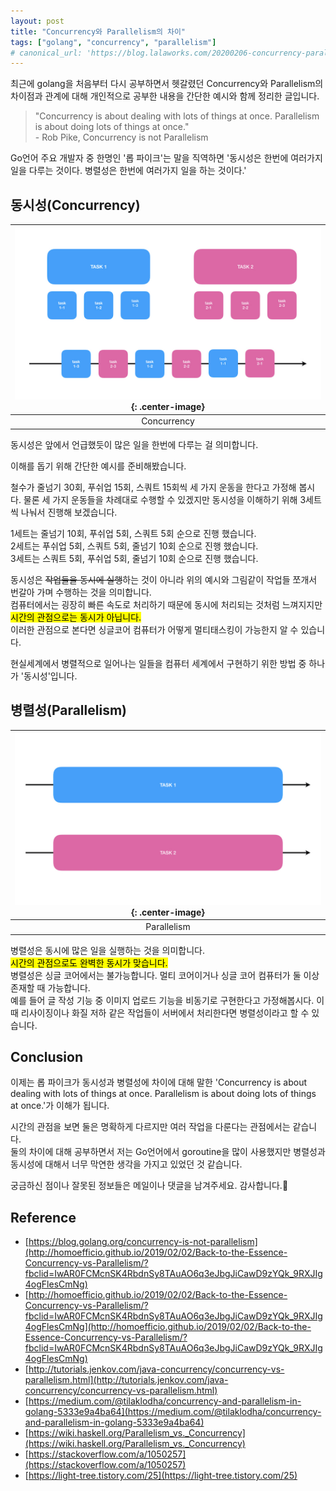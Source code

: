 ```yaml
---
layout: post
title: "Concurrency와 Parallelism의 차이"
tags: ["golang", "concurrency", "parallelism"]
# canonical_url: 'https://blog.lalaworks.com/20200206-concurrency-parallelism'
---
```


최근에 golang을 처음부터 다시 공부하면서 헷갈렸던 Concurrency와 Parallelism의 차이점과 관계에 대해 개인적으로 공부한 내용을 간단한 예시와 함께 정리한 글입니다.
<!-- more -->

> "Concurrency is about dealing with lots of things at once. Parallelism is about doing lots of things at once."  
> \- Rob Pike, Concurrency is not Parallelism

Go언어 주요 개발자 중 한명인 '롭 파이크'는 말을 직역하면 '동시성은 한번에 여러가지 일을 다루는 것이다. 병렬성은 한번에 여러가지 일을 하는 것이다.'  

## 동시성(Concurrency)

| ![concurrency](/images/2020-02-06-concurrency-parallelism/concurrency.jpeg){: .center-image} |
| :--: |
| Concurrency |

동시성은 앞에서 언급했듯이 많은 일을 한번에 다루는 걸 의미합니다.  
  
이해를 돕기 위해 간단한 예시를 준비해봤습니다.
  
철수가 줄넘기 30회, 푸쉬업 15회, 스쿼트 15회씩 세 가지 운동을 한다고 가정해 봅시다.
물론 세 가지 운동들을 차례대로 수행할 수 있겠지만 동시성을 이해하기 위해 3세트씩 나눠서 진행해 보겠습니다.
  
1세트는 줄넘기 10회, 푸쉬업 5회, 스쿼트 5회 순으로 진행 했습니다.   
2세트는 푸쉬업 5회, 스쿼트 5회, 줄넘기 10회 순으로 진행 했습니다.  
3세트는 스쿼트 5회, 푸쉬업 5회, 줄넘기 10회 순으로 진행 했습니다.  

동시성은 ~~작업들을 동시에 실행~~하는 것이 아니라 위의 예시와 그림같이 작업들 쪼개서 번갈아 가며 수행하는 것을 의미합니다.  
컴퓨터에서는 굉장히 빠른 속도로 처리하기 때문에 동시에 처리되는 것처럼 느껴지지만 <mark>시간의 관점으로는 동시가 아닙니다.</mark>  
이러한 관점으로 본다면 싱글코어 컴퓨터가 어떻게 멀티태스킹이 가능한지 알 수 있습니다.  
  
현실세계에서 병렬적으로 일어나는 일들을 컴퓨터 세계에서 구현하기 위한 방법 중 하나가 '동시성'입니다.

## 병렬성(Parallelism)

| ![parallelism](/images/2020-02-06-concurrency-parallelism/parallelism.jpeg){: .center-image} |
| :--: |
| Parallelism |

병렬성은 동시에 많은 일을 실행하는 것을 의미합니다.  
<mark>시간의 관점으로도 완벽한 동시가 맞습니다.</mark>  
병렬성은 싱글 코어에서는 불가능합니다. 멀티 코어이거나 싱글 코어 컴퓨터가 둘 이상 존재할 때 가능합니다.  
예를 들어 글 작성 기능 중 이미지 업로드 기능을 비동기로 구현한다고 가정해봅시다. 이때 리사이징이나 화질 저하 같은 작업들이 서버에서 처리한다면 병렬성이라고 할 수 있습니다. 

## Conclusion

이제는 롭 파이크가 동시성과 병렬성에 차이에 대해 말한 'Concurrency is about dealing with lots of things at once. Parallelism is about doing lots of things at once.'가 이해가 됩니다.

시간의 관점을 보면 둘은 명확하게 다르지만 여러 작업을 다룬다는 관점에서는 같습니다.  
둘의 차이에 대해 공부하면서 저는 Go언어에서 goroutine을 많이 사용했지만 병렬성과 동시성에 대해서 너무 막연한 생각을 가지고 있었던 것 같습니다.  

궁금하신 점이나 잘못된 정보들은 메일이나 댓글을 남겨주세요. 
감사합니다.🙏

## Reference
 - [https://blog.golang.org/concurrency-is-not-parallelism](http://homoefficio.github.io/2019/02/02/Back-to-the-Essence-Concurrency-vs-Parallelism/?fbclid=IwAR0FCMcnSK4RbdnSy8TAuAO6q3eJbgJiCawD9zYQk_9RXJIg4ogFlesCmNg)
 - [http://homoefficio.github.io/2019/02/02/Back-to-the-Essence-Concurrency-vs-Parallelism/?fbclid=IwAR0FCMcnSK4RbdnSy8TAuAO6q3eJbgJiCawD9zYQk_9RXJIg4ogFlesCmNg](http://homoefficio.github.io/2019/02/02/Back-to-the-Essence-Concurrency-vs-Parallelism/?fbclid=IwAR0FCMcnSK4RbdnSy8TAuAO6q3eJbgJiCawD9zYQk_9RXJIg4ogFlesCmNg)
 - [http://tutorials.jenkov.com/java-concurrency/concurrency-vs-parallelism.html](http://tutorials.jenkov.com/java-concurrency/concurrency-vs-parallelism.html)
 - [https://medium.com/@tilaklodha/concurrency-and-parallelism-in-golang-5333e9a4ba64](https://medium.com/@tilaklodha/concurrency-and-parallelism-in-golang-5333e9a4ba64)
 - [https://wiki.haskell.org/Parallelism_vs._Concurrency](https://wiki.haskell.org/Parallelism_vs._Concurrency)
 - [https://stackoverflow.com/a/1050257](https://stackoverflow.com/a/1050257)
 - [https://light-tree.tistory.com/25](https://light-tree.tistory.com/25)